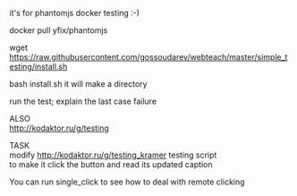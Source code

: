 it's for phantomjs docker testing :-)

docker pull yfix/phantomjs

wget https://raw.githubusercontent.com/gossoudarev/webteach/master/simple_testing/install.sh

bash install.sh it will make a directory

run the test; 
explain the last case failure

ALSO  
http://kodaktor.ru/g/testing


TASK  
modify http://kodaktor.ru/g/testing_kramer testing script  
to make it click the button and read its updated caption

You can run single_click to see how to deal with remote clicking